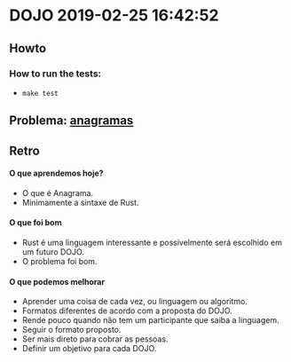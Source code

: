 # DOJO 2019-02-25 16:42:52

## Howto

### How to run the tests:
  - `make test`

## Problema: [anagramas](http://dojopuzzles.com/problemas/exibe/anagramas/)


## Retro

#### O que aprendemos hoje?
- O que é Anagrama.
- Minimamente a sintaxe de Rust.

#### O que foi bom
- Rust é uma linguagem interessante e possivelmente será escolhido em um futuro DOJO.
- O problema foi bom.

#### O que podemos melhorar
- Aprender uma coisa de cada vez, ou linguagem ou algoritmo.
- Formatos diferentes de acordo com a proposta do DOJO.
- Rende pouco quando não tem um participante que saiba a linguagem.
- Seguir o formato proposto.
- Ser mais direto para cobrar as pessoas.
- Definir um objetivo para cada DOJO.
